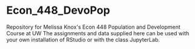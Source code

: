 # Econ_448_DevoPop
Repository for Melissa Knox's Econ 448 Population and Development Course at UW
The assignments and data supplied here can be used with your own installation of RStudio or with the class JupyterLab.
